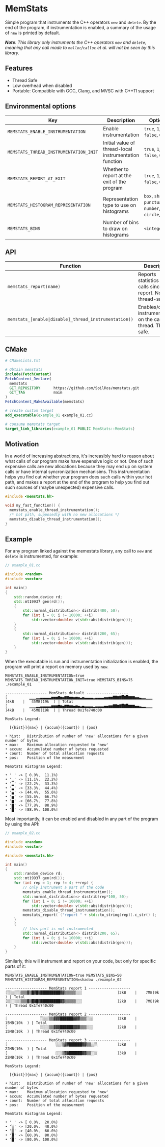 # MemStats

Simple program that instruments the C++ operators `new` and `delete`. By the end of the program, if instrumentation is enabled, a summary of the usage of `new` is printed by default.

_**Note**: This library only instruments the C++ operators `new` and `delete`, meaning that any call made to `malloc`/`calloc` et al. will not be seen by this library._

## Features

* Thread Safe
* Low overhead when disabled
* Portable: Compatible with GCC, Clang, and MVSC with C++11 support

## Environmental options

| Key                                   | Description                                              | Options                                                     | Default   |
| ------------------------------------- | -------------------------------------------------------- | ----------------------------------------------------------- | --------- |
| `MEMSTATS_ENABLE_INSTRUMENTATION`     | Enable instrumentation                                   | `true`, `1`, `false`, `0`                                   | `false`   |
| `MEMSTATS_THREAD_INSTRUMENTATION_INIT`| Initial value of thread-local instrumentation function   | `true`, `1`, `false`, `0`                                   | `false`   |
| `MEMSTATS_REPORT_AT_EXIT`             | Whether to report at the exit of the program             | `true`, `1`, `false`, `0`                                   | `true`    |
| `MEMSTATS_HISTOGRAM_REPRESENTATION`   | Representation type to use on histograms                 | `box`, `shadow`, `punctuation`, `number`, `circle`, `wire`  | `box`     |
| `MEMSTATS_BINS`                       | Number of bins to draw on histograms                     | `<integer>`                                                 | `15`      |

## API

| Function                                                | Description                                                           |
| ------------------------------------------------------- | --------------------------------------------------------------------- |
| `memstats_report(name)`                                 | Reports statistics on `new` calls since last report. Not thread-safe. |
| `memstats_[enable\|disable]_thread_instrumentation()`   | Enables/disables instrumentation on the calling thread. Thread-safe.  |


## CMake

```cmake
# CMakeLists.txt

# Obtain memstats
include(FetchContent)
FetchContent_Declare(
  memstats
  GIT_REPOSITORY      https://github.com/SoilRos/memstats.git
  GIT_TAG             main
)
FetchContent_MakeAvailable(memstats)

# create custom target
add_executable(example_01 example_01.cc)

# consume memstats target
target_link_libraries(example_01 PUBLIC MemStats::MemStats)
```

## Motivation

In a world of increasing abstractions, it's increasibly hard to reason about what calls of our program make have expensive logic or not. One of such expensive calls are new allocations because they may end up on system calls or have internal syncronization mechanisims.
This instrumentation helps you find out whether your program does such calls within your hot path, and makes a report at the end of the program to help you find out such sources of (maybe unexpected) expensive calls.

```c++
#include <memstats.hh>

void my_fast_function() {
  memstats_enable_thread_instrumentation();
  /* hot path, supposedly with no new allocations */
  memstats_disable_thread_instrumentation();
}
```

## Example

For any program linked against the memestats library, any call to `new` and `delete` is instrumented, for example:

```c++
// example_01.cc

#include <random>
#include <vector>

int main()
{
    std::random_device rd;
    std::mt19937 gen(rd());
    {
        std::normal_distribution<> distrib(400, 50);
        for (int i = 0; i != 10000; ++i)
            std::vector<double> v(std::abs(distrib(gen)));
    }
    {
        std::normal_distribution<> distrib(200, 65);
        for (int i = 0; i != 10000; ++i)
            std::vector<double> v(std::abs(distrib(gen)));
    }
}
```

When the executable is run and instrumentation initialization is enabled, the program will print a report on memory used by `new`.

```log
MEMSTATS_ENABLE_INSTRUMENTATION=true MEMSTATS_THREAD_INSTRUMENTATION_INIT=true MEMSTATS_BINS=75 ./example_01

------------------- MemStats default -------------------
[          ▁▁▁▂▂▃▃▃▃▃▅▅▅▆▅▄▆▆▅▅▄▅▄▃▄▃▃▃▃▂▃▃▃▃▄▄▅▅▇▇▆▇█▇█▆▆▆▄▄▃▂▂▁▁▁         ]4kB    |   45MB(19k  ) | Total
[          ▁▁▁▂▂▃▃▃▃▃▅▅▅▆▅▄▆▆▅▅▄▅▄▃▄▃▃▃▃▂▃▃▃▃▄▄▅▅▇▇▆▇█▇█▆▆▆▄▄▃▂▂▁▁▁         ]4kB    |   45MB(19k  ) | Thread 0x1fe740c00

MemStats Legend:

  [{hist}]{max} | {accum}({count}) | {pos}

• hist:   Distribution of number of 'new' allocations for a given number of bytes
• max:    Maximum allocation requested to 'new'
• accum:  Accumulated number of bytes requested
• count:  Number of total allocation requests
• pos:    Position of the measurment

MemStats Histogram Legend:

• ' ' -> [ 0.0%,  11.1%)
• '▁' -> [11.1%,  22.2%)
• '▂' -> [22.2%,  33.3%)
• '▃' -> [33.3%,  44.4%)
• '▄' -> [44.4%,  55.6%)
• '▅' -> [55.6%,  66.7%)
• '▆' -> [66.7%,  77.8%)
• '▇' -> [77.8%,  88.9%)
• '█' -> [88.9%, 100.0%]
```

Most importantly, it can be enabled and disabled in any part of the program by using the API:


```c++
// example_02.cc

#include <random>
#include <vector>

#include <memstats.hh>

int main()
{
    std::random_device rd;
    std::mt19937 gen(rd());
    for (int rep = 1; rep != 4; ++rep) {
        // only instrument a part of the code
        memstats_enable_thread_instrumentation();
        std::normal_distribution<> distrib(rep*100, 50);
        for (int i = 0; i != 10000; ++i)
            std::vector<double> v(std::abs(distrib(gen)));
        memstats_disable_thread_instrumentation();
        memstats_report( ("report " + std::to_string(rep)).c_str() );
    }
    {
        // this part is not instrumented
        std::normal_distribution<> distrib(200, 65);
        for (int i = 0; i != 10000; ++i)
            std::vector<double> v(std::abs(distrib(gen)));
    }
}
```

Similarly, this will instrument and report on your code, but only for specific parts of it:

```log
MEMSTATS_ENABLE_INSTRUMENTATION=true MEMSTATS_BINS=50 MEMSTATS_HISTOGRAM_REPRESENTATION=shadow ./example_02

------------------- MemStats report 1 -------------------
[░░░░░░▒▒▒▓▒█▓█▓█████████▓▓▒▒▒▒▒░░░                ]2kB    |    7MB(9k   ) | Total
[░░░░░░▒▒▒▓▒█▓█▓█████████▓▓▒▒▒▒▒░░░                ]2kB    |    7MB(9k   ) | Thread 0x1fe740c00

------------------- MemStats report 2 -------------------
[               ░░░░▒▒▓▓▓██████▓▓▓▒▒▒░░░           ]2kB    |   15MB(10k  ) | Total
[               ░░░░▒▒▓▓▓██████▓▓▓▒▒▒░░░           ]2kB    |   15MB(10k  ) | Thread 0x1fe740c00

------------------- MemStats report 3 -------------------
[                      ░░░▒▓▓██████▓▓▒▒░░░         ]3kB    |   22MB(10k  ) | Total
[                      ░░░▒▓▓██████▓▓▒▒░░░         ]3kB    |   22MB(10k  ) | Thread 0x1fe740c00

MemStats Legend:

  [{hist}]{max} | {accum}({count}) | {pos}

• hist:   Distribution of number of 'new' allocations for a given number of bytes
• max:    Maximum allocation requested to 'new'
• accum:  Accumulated number of bytes requested
• count:  Number of total allocation requests
• pos:    Position of the measurment

MemStats Histogram Legend:

• ' ' -> [ 0.0%,  20.0%)
• '░' -> [20.0%,  40.0%)
• '▒' -> [40.0%,  60.0%)
• '▓' -> [60.0%,  80.0%)
• '█' -> [80.0%, 100.0%]
```

